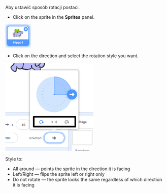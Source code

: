 Aby ustawić sposób rotacji postaci.

- Click on the sprite in the **Sprites** panel.

![sprite highlighted](images/click-sprite.png)

- Click on the direction and select the rotation style you want.

![Inny styl obrotu](images/rotation-style.png)

Style to:

- All around — points the sprite in the direction it is facing
- Left/Right — flips the sprite left or right only
- Do not rotate — the sprite looks the same regardless of which direction it is facing